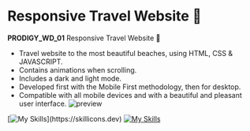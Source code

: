 # Responsive Travel Website 🌊
**PRODIGY_WD_01**
Responsive Travel Website 🌊
+ Travel website to the most beautiful beaches, using HTML, CSS & JAVASCRIPT.
+ Contains animations when scrolling.
+ Includes a dark and light mode.
+ Developed first with the Mobile First methodology, then for desktop.
+ Compatible with all mobile devices and with a beautiful and pleasant user interface.
![preview](https://github.com/uttambodara/PRODIGY_WD_01/assets/129719033/a317e581-4359-4bc6-af75-d3b6bb6683b4)


[![My Skills](https://skillicons.dev/icons?i=js,html,css,)](https://skillicons.dev) 
[![My Skills](https://skillicons.dev/icons?i=java,kotlin,nodejs,figma&theme=light)](https://skillicons.dev)
